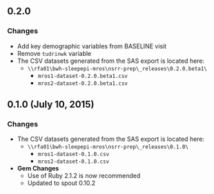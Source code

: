 ## 0.2.0

### Changes
- Add key demographic variables from BASELINE visit
- Remove `tudrinwk` variable
- The CSV datasets generated from the SAS export is located here:
  - `\\rfa01\bwh-sleepepi-mros\nsrr-prep\_releases\0.2.0.beta1\`
    - `mros1-dataset-0.2.0.beta1.csv`
    - `mros2-dataset-0.2.0.beta1.csv`

## 0.1.0 (July 10, 2015)

### Changes
- The CSV datasets generated from the SAS export is located here:
  - `\\rfa01\bwh-sleepepi-mros\nsrr-prep\_releases\0.1.0\`
    - `mros1-dataset-0.1.0.csv`
    - `mros2-dataset-0.1.0.csv`
- **Gem Changes**
  - Use of Ruby 2.1.2 is now recommended
  - Updated to spout 0.10.2

